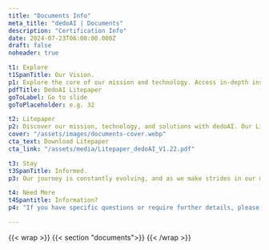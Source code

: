 ```yaml
---
title: "Documents Info"
meta_title: "dedoAI | Documents"
description: "Certification Info"
date: 2024-07-23T06:00:00.000Z
draft: false
noheader: true

t1: Explore
t1SpanTitle: Our Vision.
p1: Explore the core of our mission and technology. Access in-depth insights into how we're democratizing data with blockchain technology.
pdfTitle: DedoAI Litepaper
goToLabel: Go to slide
goToPlaceholder: e.g. 32

t2: Litepaper
p2: Discover our mission, technology, and solutions with dedoAI. Our Litepaper offers a concise, comprehensive introduction, perfect for those new to dedoAI or blockchain technology.
cover: "/assets/images/documents-cover.webp"
cta_text: Download Litepaper
cta_link: "/assets/media/Litepaper_dedoAI_V1.22.pdf"

t3: Stay
t3SpanTitle: Informed.
p3: Our journey is constantly evolving, and as we make strides in our mission, additional documents and updates will be made available here. We encourage you to check back regularly for the latest insights and developments.

t4: Need More
t4Spantitle: Information?
p4: "If you have specific questions or require further details, please do not hesitate to contact us at [info@dedoai.org](mailto:info@dedoai.org). We're here to provide you with the information you need to fully understand and engage with our project."

---
```

{{< wrap >}}
{{< section "documents">}}
{{< /wrap >}}
